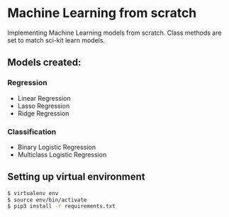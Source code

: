 # Machine Learning from scratch

Implementing Machine Learning models from scratch.
Class methods are set to match sci-kit learn models.

## Models created:
### Regression
- Linear Regression
- Lasso Regression
- Ridge Regression

### Classification
- Binary Logistic Regression
- Multiclass Logistic Regression


## Setting up virtual environment
```bash
$ virtualenv env
$ source env/bin/activate
$ pip3 install -r requirements.txt
```